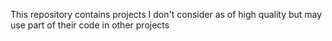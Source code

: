 This repository contains projects I don't consider as of high quality but may use part of their code in other projects
